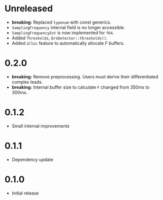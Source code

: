 Unreleased
==========

 * **breaking:** Replaced `typenum` with const generics.
 * `SamplingFrequency` internal field is no longer accessible.
 * `SamplingFrequencyExt` is now implemented for `f64`.
 * Added `Thresholds`, `QrsDetector::thresholds()`.
 * Added `alloc` feature to automatically allocate F buffers.

0.2.0
==========

 * **breaking:** Remove preprocessing. Users must derive their differentiated complex leads.
 * **breaking:** Internal buffer size to calculate `F` changed from 350ms to 300ms.

0.1.2
=====

 * Small internal improvements

0.1.1
=====
 * Dependency update

0.1.0
=====
 * Initial release